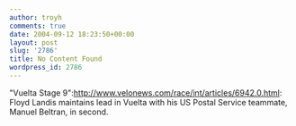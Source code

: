 ```yaml
---
author: troyh
comments: true
date: 2004-09-12 18:23:50+00:00
layout: post
slug: '2786'
title: No Content Found
wordpress_id: 2786
---
```


"Vuelta Stage 9":http://www.velonews.com/race/int/articles/6942.0.html: Floyd Landis maintains lead in Vuelta with his US Postal Service teammate, Manuel Beltran, in second.
